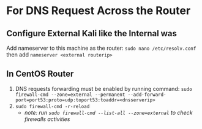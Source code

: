 # For DNS Request Across the Router
## Configure External Kali like the Internal was
Add nameserver to this machine as the router:
`sudo nano /etc/resolv.conf`
then add `nameserver <external routerip>`
## In CentOS Router
1. DNS requests forwarding must be enabled by running command:
`sudo firewall-cmd --zone=external --permanent --add-forward-port=port53:proto=udp:toport53:toaddr=<dnsserverip>`
2. `sudo firewall-cmd -r-reload`
   - _note: run `sudo firewall-cmd --list-all --zone=external` to check firewalls activities_
